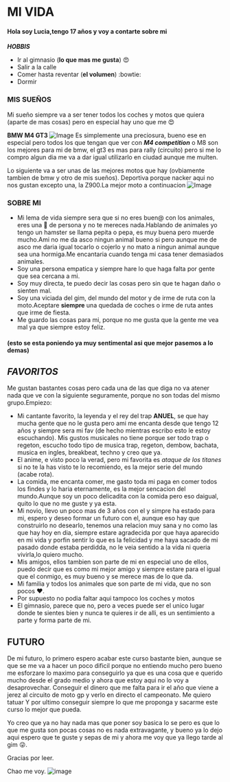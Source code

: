 # MI VIDA 
#### Hola soy **Lucia**,tengo 17 años y voy a contarte sobre mi 

**_HOBBIS_**
* Ir al gimnasio (**lo que mas me gusta**) :heart_eyes:
* Salir a la calle
* Comer hasta reventar (**el volumen**) :bowtie:
* Dormir
### MIS SUEÑOS 
Mi sueño siempre va a ser tener todos los coches y motos que quiera (aparte de mas cosas) pero en especial hay uno que me :heart_eyes: 

**BMW M4 GT3** ![Image](https://github.com/user-attachments/assets/10e7d7c5-809d-4425-95f9-1d58cecf5fd2)
Es simplemente una preciosura, bueno ese en especial pero todos los que tengan que ver con **_M4 competition_** o M8 son los mejores para mi de bmw, el gt3 es mas para rally (circuito) pero si me lo compro algun dia me va a dar igual utilizarlo en ciudad aunque me multen.

Lo siguiente va a ser unas de las mejores motos que hay (ovbiamente tambien de bmw y otro de mis sueños). Deportiva porque nacker aqui no nos gustan excepto una, la Z900.La mejor moto a continuacion ![Image](https://github.com/user-attachments/assets/dffb1d34-7413-46f7-a789-9e9cde742cd3)

### SOBRE MI
* Mi lema de vida siempre sera que si no eres buen@ con los animales, eres una :shit: de persona y no te mereces nada.Hablando de animales yo tengo un hamster se llama pepita o pepa, es muy buena pero muerde mucho.Ami no me da asco ningun animal bueno si pero aunque me de asco me daria igual tocarlo o cojerlo y no mato a ningun animal aunque sea una hormiga.Me encantaria cuando tenga mi casa tener demasiados animales.
* Soy una persona empatica y siempre hare lo que haga falta por gente que sea cercana a mi.
* Soy muy directa, te puedo decir las cosas pero sin que te hagan daño o sienten mal.
* Soy una viciada del gim, del mundo del motor y de irme de ruta con la moto.Aceptare **siempre** una quedada de coches o irme de ruta antes que irme de fiesta.
* Me guardo las cosas para mi, porque no me gusta que la gente me vea mal ya que siempre estoy feliz.

#### (esto se esta poniendo ya muy sentimental asi que mejor pasemos a lo demas)

## **_FAVORITOS_**
Me gustan bastantes cosas pero cada una de las que diga no va atener nada que ve con la siguiente seguramente, porque no son todas del mismo grupo.Empiezo:
* Mi cantante favorito, la leyenda y el rey del trap **ANUEL**, se que hay mucha gente que no le gusta pero ami me encanta desde que tengo 12 años y siempre sera mi fav (de hecho mientras escribo esto le estoy escuchando). Mis gustos musicales no tiene porque ser todo trap o regeton, escucho todo tipo de musica trap, regeton, dembow, bachata, musica en ingles, breakbeat, techno y creo que ya.
* El anime, e visto poco la verad, pero mi favorita es _ataque de los titanes_  si no te la has visto te lo recomiendo, es la mejor serie del mundo (acabe rota).
* La comida, me encanta comer, me gasto toda mi paga en comer todos los findes y lo haria eternamente, es la mejor sencacion del mundo.Aunque soy un poco delicadita con la comida pero eso daigual, quito lo que no me guste y ya esta.
* Mi novio, llevo un poco mas de 3 años con el y simpre ha estado para mi, espero y deseo formar un futuro con el, aunque eso hay que construirlo no desearlo, tenemos una relacion muy sana y no como las que hay hoy en dia, siempre estare agradecida por que haya aparecido en mi vida y porfin sentir lo que es la felicidad y me haya sacado de mi pasado donde estaba perdidda, no le veia sentido a la vida ni queria vivirla,lo quiero mucho.
* Mis amigos, ellos tambien son parte de mi en especial uno de ellos, puedo decir que es como mi mejor amigo y siempre estare para el igual que el conmigo, es muy bueno y se merece mas de lo que da.
* Mi familia y todos los animales que son parte de mi vida, que no son pocos :heart:.
* Por supuesto no podia faltar aqui tampoco los coches y motos
* El gimnasio, parece que no, pero a veces puede ser el unico lugar donde te sientes bien y nunca te quieres ir de alli, es un sentimiento a parte y forma parte de mi.

## FUTURO
De mi futuro, lo primero espero acabar este curso bastante bien, aunque se que se me va a hacer un poco dificil porque no entiendo mucho pero bueno me esforzare lo maximo para conseguirlo ya que es una cosa que e querido mucho desde el grado medio y ahora que estoy aqui no lo voy a desaprovechar.
Conseguir el dinero que me falta para ir el año que viene a jerez al circuito de moto gp y verlo en directo el campeonato.
Me quiero tatuar
Y por ultimo conseguir siempre lo que me proponga y sacarme este curso lo mejor que pueda.

Yo creo que ya no hay nada mas que poner soy basica lo se pero es que lo que me gusta son pocas cosas no es nada extravagante, y bueno ya lo dejo aqui espero que te guste y sepas de mi y ahora me voy que ya llego tarde al gim :stuck_out_tongue_winking_eye:.

Gracias por leer.

Chao me voy.
![image](https://github.com/user-attachments/assets/b9fa701f-7d08-4563-9904-d5a200cb166e)




